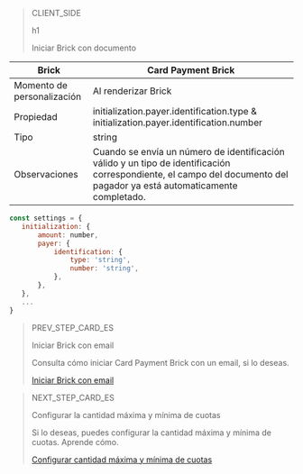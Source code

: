 > CLIENT_SIDE
>
> h1
>
> Iniciar Brick con documento

| Brick | Card Payment Brick |
| --- | --- |
| Momento de personalización | Al renderizar Brick |
| Propiedad | initialization.payer.identification.type & initialization.payer.identification.number |
| Tipo | string |
| Observaciones | Cuando se envía un número de identificación válido y un tipo de identificación correspondiente, el campo del documento del pagador ya está automaticamente completado. |

```javascript
const settings = {
   initialization: {
       amount: number,
       payer: {
           identification: {
               type: 'string',
               number: 'string',
           },
       },
   },
   ...
}
```

> PREV_STEP_CARD_ES
>
> Iniciar Brick con email
>
> Consulta cómo iniciar Card Payment Brick con un email, si lo deseas.
>
> [Iniciar Brick con email](/developers/es/docs/checkout-bricks-beta/additional-customization/initiate-brick-with-email)

> NEXT_STEP_CARD_ES
>
> Configurar la cantidad máxima y mínima de cuotas
>
> Si lo deseas, puedes configurar la cantidad máxima y mínima de cuotas. Aprende cómo.
>
> [Configurar cantidad máxima y mínima de cuotas](/developers/es/docs/checkout-bricks-beta/additional-customization/configure-installments)